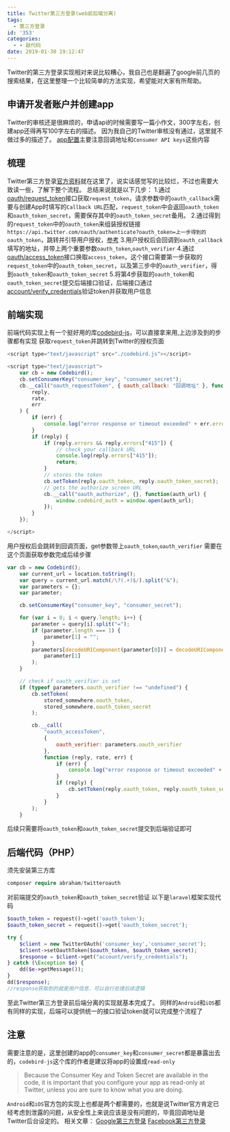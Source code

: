 ```yaml
---
title: Twitter第三方登录(web前后端分离)
tags:
  - 第三方登录
id: '353'
categories:
  - - 敲代码
date: 2019-01-30 19:12:47
---
```


Twitter的第三方登录实现相对来说比较糟心，我自己也是翻遍了google前几页的搜索结果，在这里整理一个比较简单的方法实现，希望能对大家有所帮助。

## 申请开发者账户并创建app

Twitter的审核还是很麻烦的，申请api的时候需要写一篇小作文，300字左右，创建app还得再写100字左右的描述。 因为我自己的Twitter审核没有通过，这里就不做过多的描述了。 [app配置](https://developer.twitter.com/en/apps)主要注意回调地址和`Consumer API keys`这些内容

## 梳理

Twitter第三方登录[官方资料](https://developer.twitter.com/en/docs/twitter-for-websites/log-in-with-twitter/login-in-with-twitter)就在这里了，说实话感觉写的比较烂，不过也需要大致读一些，了解下整个流程。 总结来说就是以下几步： 1.通过[oauth/request\_token](https://developer.twitter.com/en/docs/basics/authentication/api-reference/request_token)接口获取`request_token`，请求参数中的`oauth_callback`需要与创建App时填写的`Callback URL`匹配，`request_token`中会返回`oauth_token`和`oauth_token_secret`，需要保存其中的`oauth_token_secret`备用。 2.通过得到的`request_token`中的`oauth_token`来组装授权链接`https://api.twitter.com/oauth/authenticate?oauth_token=上一步得到的oauth_token`，跳转并引导用户授权，[参考](https://developer.twitter.com/en/docs/basics/authentication/api-reference/authenticate) 3.用户授权后会回调到`oauth_callback`填写的地址，并带上两个重要参数`oauth_token`,`oauth_verifier` 4.通过[oauth/access\_token](https://developer.twitter.com/en/docs/basics/authentication/api-reference/access_token)接口换取`access_token`，这个接口需要第一步获取的`request_token`中的`oauth_token_secret`，以及第三步中的`oauth_verifier`，得到`oauth_token`和`oauth_token_secret` 5.将第4步获取的`oauth_token`和`oauth_token_secret`提交后端接口验证，后端接口通过[account/verify\_credentials](https://developer.twitter.com/en/docs/accounts-and-users/manage-account-settings/api-reference/get-account-verify_credentials.html)验证token并获取用户信息

## 前端实现

前端代码实现上有一个挺好用的库[codebird-js](https://github.com/jublo/codebird-js)，可以直接拿来用,上边涉及到的步骤都有实现 获取`request_token`并跳转到Twitter的授权页面

```javascript
<script type="text/javascript" src="./codebird.js"></script>

<script type="text/javascript">
    var cb = new Codebird();
    cb.setConsumerKey("consumer_key", "consumer_secret");
    cb.__call("oauth_requestToken", { oauth_callback: "回调地址" }, function(
        reply,
        rate,
        err
    ) {
        if (err) {
            console.log("error response or timeout exceeded" + err.error);
        }
        if (reply) {
            if (reply.errors && reply.errors["415"]) {
                // check your callback URL
                console.log(reply.errors["415"]);
                return;
            }
            // stores the token
            cb.setToken(reply.oauth_token, reply.oauth_token_secret);
            // gets the authorize screen URL
            cb.__call("oauth_authorize", {}, function(auth_url) {
                window.codebird_auth = window.open(auth_url);
            });
        }
    });

</script>
```

用户授权后会跳转到回调页面，get参数带上`oauth_token`,`oauth_verifier` 需要在这个页面获取参数完成后续步骤

```javascript
var cb = new Codebird();
    var current_url = location.toString();
    var query = current_url.match(/\?(.+)$/).split("&");
    var parameters = {};
    var parameter;

    cb.setConsumerKey("consumer_key", "consumer_secret");

    for (var i = 0; i < query.length; i++) {
        parameter = query[i].split("=");
        if (parameter.length === 1) {
            parameter[1] = "";
        }
        parameters[decodeURIComponent(parameter[0])] = decodeURIComponent(
            parameter[1]
        );
    }

    // check if oauth_verifier is set
    if (typeof parameters.oauth_verifier !== "undefined") {
        cb.setToken(
            stored_somewhere.oauth_token,
            stored_somewhere.oauth_token_secret
        );

        cb.__call(
            "oauth_accessToken",
            {
                oauth_verifier: parameters.oauth_verifier
            },
            function (reply, rate, err) {
                if (err) {
                    console.log("error response or timeout exceeded" + err.error);
                }
                if (reply) {
                    cb.setToken(reply.oauth_token, reply.oauth_token_secret);
                }
            }
        );
    }
```

后续只需要将`oauth_token`和`oauth_token_secret`提交到后端验证即可

## 后端代码（PHP）

须先安装第三方库

```php
composer require abraham/twitteroauth
```

对前端提交的`oauth_token`和`oauth_token_secret`验证 以下是`laravel`框架实现代码

```php
$oauth_token = request()->get('oauth_token');
$oauth_token_secret = request()->get('oauth_token_secret');

try {
    $client = new TwitterOAuth('consumer_key','consumer_secret');
    $client->setOauthToken($oauth_token, $oauth_token_secret);
    $response = $client->get("account/verify_credentials");
} catch (\Exception $e) {
    dd($e->getMessage());
}
dd($response);
//response获取到的就是用户信息，可以自行处理后续逻辑
```

至此Twitter第三方登录前后端分离的实现就基本完成了。 同样的`Android`和`iOS`都有同样的实现，后端可以提供统一的接口验证token就可以完成整个流程了

## 注意

需要注意的是，这里创建的app的`consumer_key`和`consumer_secret`都是暴露出去的，`codebird-js`这个库的作者是建议将app的设置成`read-only`

> Because the Consumer Key and Token Secret are available in the code, it is important that you configure your app as read-only at Twitter, unless you are sure to know what you are doing.

`Android`和`iOS`官方包的实现上也都是两个都需要的，也就是说Twitter官方肯定已经考虑到泄露的问题，从安全性上来说应该是没有问题的，毕竟回调地址是Twitter后台设定的。 相关文章： [Google第三方登录](https://chengfeng.site/2019/01/29/google%E7%AC%AC%E4%B8%89%E6%96%B9%E7%99%BB%E5%BD%95%E5%AE%9E%E7%8E%B0web%E5%89%8D%E5%90%8E%E7%AB%AF%E5%88%86%E7%A6%BB/) [Facebook第三方登录](https://chengfeng.site/2019/01/31/facebook%E7%AC%AC%E4%B8%89%E6%96%B9%E7%99%BB%E5%BD%95web%E5%89%8D%E5%90%8E%E7%AB%AF%E5%88%86%E7%A6%BB/)